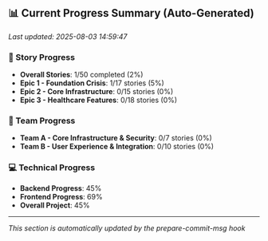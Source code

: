 ## 📊 Current Progress Summary (Auto-Generated)
*Last updated: 2025-08-03 14:59:47*

### 🎯 Story Progress
- **Overall Stories**: 1/50 completed (2%)
- **Epic 1 - Foundation Crisis**: 1/17 stories (5%)
- **Epic 2 - Core Infrastructure**: 0/15 stories (0%)
- **Epic 3 - Healthcare Features**: 0/18 stories (0%)

### 🔄 Team Progress
- **Team A - Core Infrastructure & Security**: 0/7 stories (0%)
- **Team B - User Experience & Integration**: 0/10 stories (0%)

### 💻 Technical Progress
- **Backend Progress**: 45%
- **Frontend Progress**: 69%
- **Overall Project**: 45%

---
*This section is automatically updated by the prepare-commit-msg hook*
